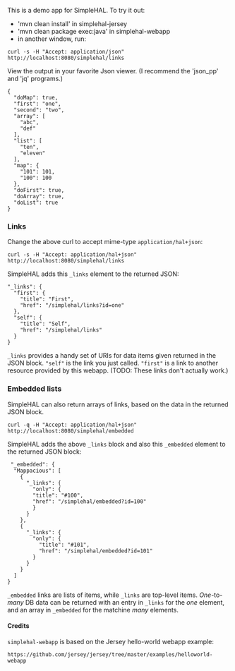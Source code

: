 This is a demo app for SimpleHAL. To try it out:
* 'mvn clean install' in simplehal-jersey
* 'mvn clean package exec:java' in simplehal-webapp
* in another window, run:
```
curl -s -H "Accept: application/json" http://localhost:8080/simplehal/links 
```
View the output in your favorite Json viewer. (I recommend the 'json_pp' and 'jq' programs.)

```
{
  "doMap": true,
  "first": "one",
  "second": "two",
  "array": [
    "abc",
    "def"
  ],
  "list": [
    "ten",
    "eleven"
  ],
  "map": {
    "101": 101,
    "100": 100
  },
  "doFirst": true,
  "doArray": true,
  "doList": true
}
```
### Links
Change the above curl to accept mime-type `application/hal+json`:
```
curl -s -H "Accept: application/hal+json" http://localhost:8080/simplehal/links 
```
SimpleHAL adds this `_links` element to the returned JSON:
```
"_links": { 
  "first": { 
    "title": "First",
    "href": "/simplehal/links?id=one"
  },
  "self": { 
    "title": "Self",
    "href": "/simplehal/links"
  } 
}
```
`_links` provides a handy set of URIs for data items given returned in the JSON block. `"self"` is the link you just called. `"first"` is a link to another resource provided by this webapp. (TODO: These links don't actually work.)
### Embedded lists
SimpleHAL can also return arrays of links, based on the data in the returned JSON block.
```
curl -q -H "Accept: application/hal+json" http://localhost:8080/simplehal/embedded 
```
SimpleHAL adds the above `_links` block and also this `_embedded` element to the returned JSON block:
```
 "_embedded": {
  "Mappacious": [
    {
      "_links": {
        "only": {
        "title": "#100",
        "href": "/simplehal/embedded?id=100"
        }
      }
    },
    {
      "_links": {
        "only": {
          "title": "#101",
          "href": "/simplehal/embedded?id=101"
        }
      }
    }
  ]
}
```
`_embedded` links are lists of items, while `_links` are top-level items. _One_-to-_many_ DB data can be returned with an entry in `_links` for the _one_ element, and an array in `_embedded` for the matchine _many_ elements. 

#### Credits
`simplehal-webapp` is based on the Jersey hello-world webapp example:

`https://github.com/jersey/jersey/tree/master/examples/helloworld-webapp`

